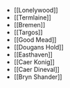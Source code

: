 * [[Lonelywood]]
* [[Termlaine]]
* [[Bremen]]
* [[Targos]]
* [[Good Mead]]
* [[Dougans Hold]]
* [[Easthaven]]
* [[Caer Konig]]
* [[Caer Dineval]]
* [[Bryn Shander]]